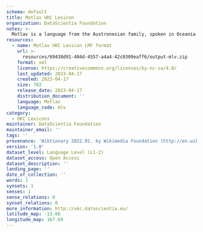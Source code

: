 ```yaml
---
schema: default
title: Motlav UKC Lexicon
organization: DataScientia Foundation
notes: >-
  Motlav is a language from the Austronesian family, spoken in Oceania. The UKC Lexicon of Motlav is represented as a lexico-semantic network. It consists of words, word senses, synsets, as well as sense-level and synset-level relationships.
resources:
  - name: Motlav UKC Lexicon LMF format
    url: >-
      resources/69438d91-404d-4557-a4a4-42c0309eaff6/output-mlv.zip
    format: xml
    license: https://creativecommons.org/licenses/by-nc-sa/4.0/
    last_updated: 2023-04-17
    created: 2023-04-17
    size: 782
    release_date: 2023-04-17
    distribution_document: ''
    language: Motlav
    language_code: mlv
category:
  - UKC Lexicons
maintainer: DataScientia Foundation
maintainer_email: ''
tags: ''
provenance: 'Wiktionary 2022.01. by Wikimedia Foundation (http://en.wiktionary.org); Princeton WordNet 2.1 by Princeton University (https://wordnet.princeton.edu)'
version: '1.0'
dataset_level: Language Level (L1-2)
dataset_access: Open Access
dataset_description: ''
landing_page: ''
date_of_collection: ''
words: 1
synsets: 1
senses: 1
sense_relations: 0
synset_relations: 0
more_information: http://ukc.datascientia.eu/
latitude_map: -13.66
longitude_map: 167.69
---
```

